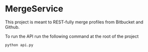 # MergeService

This project is meant to REST-fully merge profiles from Bitbucket and Github.

To run the API run the following command at the root of the project
```bash
python api.py
```
